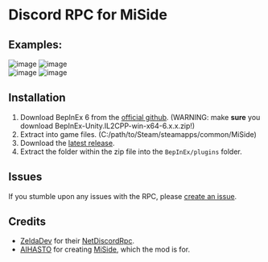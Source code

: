 # Discord RPC for MiSide

## Examples:
![image](https://github.com/user-attachments/assets/f761ae9c-11ac-4ca1-af28-b91ece204944) ![image](https://github.com/user-attachments/assets/c332d91f-49aa-44c4-bf28-c1ecedef9c18) <br />
![image](https://github.com/user-attachments/assets/7e871a5d-141e-43e7-8e2d-6516c18875d2) ![image](https://github.com/user-attachments/assets/3315e361-9eb6-4c13-95a2-96e279b92e9c)

## Installation
1. Download BepInEx 6 from the [official github](https://github.com/bepinex/bepinex/releases). (WARNING: make **sure** you download BepInEx-Unity.IL2CPP-win-x64-6.x.x.zip!)
2. Extract into game files. (C:/path/to/Steam/steamapps/common/MiSide)
3. Download the [latest release](https://github.com/7ez/miside-rpc/releases/latest).
4. Extract the folder within the zip file into the `BepInEx/plugins` folder.

## Issues
If you stumble upon any issues with the RPC, please [create an issue](https://github.com/7ez/miside-rpc/issues/new).

## Credits
- [ZeldaDev](https://www.nuget.org/profiles/ZeldaDev) for their [NetDiscordRpc](https://www.nuget.org/packages/NetDiscordRpc).
- [AIHASTO](https://aihasto.itch.io/) for creating [MiSide](https://store.steampowered.com/app/2527500/MiSide), which the mod is for.
